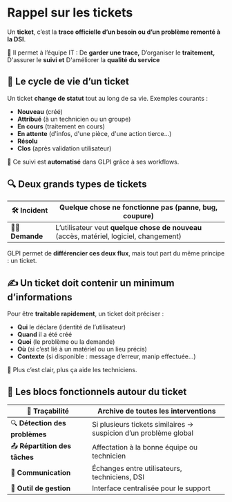 # Rappel sur les tickets

Un **ticket**, c’est la **trace officielle d’un besoin ou d’un problème remonté à la DSI**.

🎯 Il permet à l’équipe IT : De **garder une trace,** D’organiser le **traitement,** D'assurer le **suivi et** D'améliorer la **qualité du service**



## **🔄 Le cycle de vie d’un ticket**

Un ticket **change de statut** tout au long de sa vie. Exemples courants :

- **Nouveau** (créé)
- **Attribué** (à un technicien ou un groupe)
- **En cours** (traitement en cours)
- **En attente** (d'infos, d'une pièce, d'une action tierce…)
- **Résolu**
- **Clos** (après validation utilisateur)

📌 Ce suivi est **automatisé** dans GLPI grâce à ses workflows.



## **🔍 Deux grands types de tickets**

| 🛠️ **Incident** | Quelque chose ne fonctionne pas (panne, bug, coupure) |
|----|----|
| 🙋‍♂️ **Demande** | L’utilisateur veut **quelque chose de nouveau** (accès, matériel, logiciel, changement) |

GLPI permet de **différencier ces deux flux**, mais tout part du même principe : un ticket.



## **✍️ Un ticket doit contenir un minimum d’informations**

Pour être **traitable rapidement**, un ticket doit préciser :

- **Qui** le déclare (identité de l’utilisateur)
- **Quand** il a été créé
- **Quoi** (le problème ou la demande)
- **Où** (si c’est lié à un matériel ou un lieu précis)
- **Contexte** (si disponible : message d’erreur, manip effectuée…)

🧠 Plus c’est clair, plus ça aide les techniciens.


## **🧱 Les blocs fonctionnels autour du ticket**

| 🧾 **Traçabilité** | Archive de toutes les interventions |
|----|----|
| 🔍 **Détection des problèmes** | Si plusieurs tickets similaires → suspicion d’un problème global |
| 📤 **Répartition des tâches** | Affectation à la bonne équipe ou technicien |
| 📣 **Communication** | Échanges entre utilisateurs, techniciens, DSI |
| 🧰 **Outil de gestion** | Interface centralisée pour le support |

